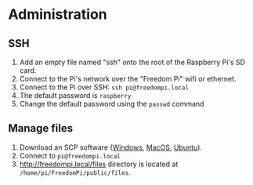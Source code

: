 # Administration
## SSH
1. Add an empty file named "ssh" onto the root of the Raspberry Pi's SD card.
2. Connect to the Pi's network over the "Freedom Pi" wifi or ethernet.
3. Connect to the Pi over SSH: `ssh pi@freedompi.local`
4. The default password is `raspberry`
5. Change the default password using the `passwd` command

## Manage files
1. Download an SCP software ([Windows](https://winscp.net/), [MacOS](https://cyberduck.io/), [Ubuntu](https://help.ubuntu.com/community/SSH/TransferFiles)).
2. Connect to `pi@freedompi.local`
3. http://freedompi.local/files directory is located at `/home/pi/FreedomPi/public/files`.